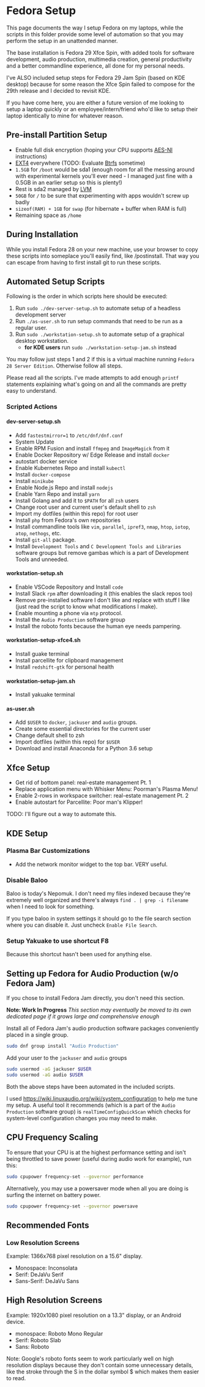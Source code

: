 # Fedora Setup

This page documents the way I setup Fedora on my laptops, while the scripts in
this folder provide some level of automation so that you may perform the setup
in an unattended manner.

The base installation is Fedora 29 Xfce Spin, with added tools for software
development, audio production, multimedia creation, general productivity and
a better commandline experience, all done for my personal needs.

I've ALSO included setup steps for Fedora 29 Jam Spin (based on KDE desktop)
because for some reason the Xfce Spin failed to compose for the 29th release
and I decided to revisit KDE.

If you have come here, you are either a future version of me looking to setup a
laptop quickly or an employee/intern/friend who'd like to setup their laptop
identically to mine for whatever reason.

## Pre-install Partition Setup

* Enable full disk encryption (hoping your CPU supports
  [AES-NI](https://en.wikipedia.org/wiki/AES_instruction_set) instructions)
* [EXT4](https://en.wikipedia.org/wiki/Ext4) everywhere (TODO: Evaluate
  [Btrfs](https://en.wikipedia.org/wiki/Btrfs) sometime)
* `1.5GB` for `/boot` would be sda1 (enough room for all the messing around with
  experimental kernels you'll ever need - I managed just fine with a 0.5GB in an
  earlier setup so this is plenty!)
* Rest is sda2 managed by
  [LVM](https://en.wikipedia.org/wiki/Logical_Volume_Manager_(Linux))
* `50GB` for `/` to be sure that experimenting with apps wouldn't screw up badly
* `sizeof(RAM) + 1GB` for `swap` (for hibernate + buffer when RAM is full)
* Remaining space as `/home`

## During Installation

While you install Fedora 28 on your new machine, use your browser to copy these
scripts into someplace you'll easily find, like /postinstall. That way you can
escape from having to first install git to run these scripts.

## Automated Setup Scripts

Following is the order in which scripts here should be executed:

1. Run `sudo ./dev-server-setup.sh` to automate setup of a headless development
   server
2. Run `./as-user.sh` to run setup commands that need to be run as a regular
   user.
3. Run `sudo ./workstation-setup.sh` to automate setup of a graphical desktop
   workstation.
   * **for KDE users** run `sudo ./workstation-setup-jam.sh` instead

You may follow just steps 1 and 2 if this is a virtual machine running `Fedora
28 Server Edition`. Otherwise follow all steps.

Please read all the scripts. I've made attempts to add enough `printf`
statements explaining what's going on and all the commands are pretty easy to
understand.

### Scripted Actions

#### dev-server-setup.sh

* Add `fastestmirror=1` to `/etc/dnf/dnf.conf`
* System Update
* Enable RPM Fusion and install `ffmpeg` and `ImageMagick` from it
* Enable Docker Repository w/ Edge Release and install `docker`
* autostart docker service
* Enable Kubernetes Repo and install `kubectl`
* Install `docker-compose`
* Install `minikube`
* Enable Node.js Repo and install `nodejs`
* Enable Yarn Repo and install `yarn`
* Install Golang and add it to `$PATH` for all `zsh` users
* Change root user and current user's default shell to `zsh`
* Import my dotfiles (within this repo) for root user
* Install `php` from Fedora's own repositories
* Install commandline tools like `vim`, `parallel`, `ipref3`, `nmap`, `htop`,
  `iotop`, `atop`, `nethogs`, etc.
* Install `git-all` package.
* Install `Development Tools` and `C Development Tools and Libraries` software
  groups but remove gambas which is a part of Development Tools and unneeded.

#### workstation-setup.sh

* Enable VSCode Repository and Install `code`
* Install Slack `rpm` after downloading it (this enables the slack repos too)
* Remove pre-installed software I don't like and replace with stuff I like (just
  read the script to know what modifications I make).
* Enable mounting a phone via `mtp` protocol.
* Install the `Audio Production` software group
* Install the roboto fonts because the human eye needs pampering.

#### workstation-setup-xfce4.sh

* Install guake terminal
* Install parcellite for clipboard management
* Install `redshift-gtk` for personal health

#### workstation-setup-jam.sh

* Install yakuake terminal

#### as-user.sh

* Add `$USER` to `docker`, `jackuser` and `audio` groups.
* Create some essential directories for the current user
* Change default shell to zsh
* Import dotfiles (within this repo) for `$USER`
* Download and install Anaconda for a Python 3.6 setup

## Xfce Setup

* Get rid of bottom panel: real-estate management Pt. 1
* Replace application menu with Whisker Menu: Poorman's Plasma Menu!
* Enable 2-rows in workspace switcher: real-estate management Pt. 2
* Enable autostart for Parcellite: Poor man's Klipper!

TODO: I'll figure out a way to automate this.

## KDE Setup

### Plasma Bar Customizations

* Add the network monitor widget to the top bar. VERY useful.

### Disable Baloo

Baloo is today's Nepomuk. I don't need my files indexed because they're
extremely well organized and there's always `find . | grep -i filename` when I
need to look for something.

If you type baloo in system settings it should go to the file search section
where you can disable it. Just uncheck `Enable File Search`.

### Setup Yakuake to use shortcut F8

Because this shortcut hasn't been used for anything else.


## Setting up Fedora for Audio Production (w/o Fedora Jam)

If you chose to install Fedora Jam directly, you don't need this section.

**Note: Work In Progress** *This section may eventually be moved to its own
dedicated page if it grows large and comprehensive enough*

Install all of Fedora Jam's audio production software packages conveniently
placed in a single group.

```bash
sudo dnf group install "Audio Production"
```

Add your user to the `jackuser` and `audio` groups

```bash
sudo usermod -aG jackuser $USER
sudo usermod -aG audio $USER
```

Both the above steps have been automated in the included scripts.

I used https://wiki.linuxaudio.org/wiki/system_configuration to help me tune my
setup. A useful tool it recommends (which is a part of the `Audio Production`
software group) is `realTimeConfigQuickScan` which checks for system-level
configuration changes you may need to make.

## CPU Frequency Scaling

To ensure that your CPU is at the highest performance setting and isn't being
throttled to save power (useful during audio work for example), run this:

```bash
sudo cpupower frequency-set --governor performance
```

Alternatively, you may use a powersaver mode when all you are doing is surfing
the internet on battery power.

```bash
sudo cpupower frequency-set --governor powersave
```

## Recommended Fonts

### Low Resolution Screens

Example: 1366x768 pixel resolution on a 15.6" display.

* Monospace: Inconsolata
* Serif: DeJaVu Serif
* Sans-Serif: DeJaVu Sans

## High Resolution Screens

Example: 1920x1080 pixel resolution on a 13.3" display, or an Android device.

* monospace: Roboto Mono Regular
* Serif: Roboto Slab
* Sans: Roboto

Note: Google's roboto fonts seem to work particularly well on high resolution
displays because they don't contain some unnecessary details, like the stroke
through the S in the dollar symbol $ which makes them easier to read.

